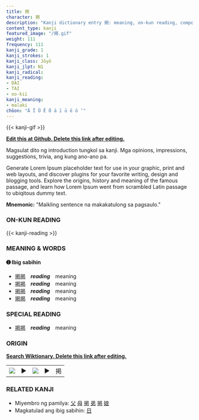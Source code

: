 ```yaml
---
title: 掲
character: 掲
description: "Kanji dictionary entry 掲: meaning, on-kun reading, compounds, origin, related kanji"
content_type: kanji
featured_image: "/掲.gif"
weight: 111
frequency: 111
kanji_grade: 1
kanji_strokes: 1
kanji_class: Jōyō
kanji_jlpt: N1
kanji_radical: 
kanji_reading: 
- DAI
- TAI
- oo-kii
kanji_meaning:
- malaki
chōon: "Ā Ī Ū Ē Ō ā ī ū ē ō ’"
---
```

[//]: # (Don't edit the line below. Kanji animated GIF code is automatically generated.)
{{< kanji-gif >}}

[//]: # (Edit below this line.)

**[Edit this at Github. Delete this link after editing.](https://github.com/tim0g/tim/tree/main/content/kanji/掲/index.md)**

Magsulat dito ng introduction tungkol sa kanji. Mga opinions, impressions, suggestions, trivia, ang kung ano-ano pa.

Generate Lorem Ipsum placeholder text for use in your graphic, print and web layouts, and discover plugins for your favorite writing, design and blogging tools. Explore the origins, history and meaning of the famous passage, and learn how Lorem Ipsum went from scrambled Latin passage to ubiqitous dummy text.
 
**Mnemonic:** "Maikling sentence na makakatulong sa pagsaulo."

### ON-KUN READING

[//]: # (Don't edit the line below. ON-KUN READING code is automatically generated.)
{{< kanji-reading >}}

### MEANING & WORDS

#### ➊ **Ibig sabihin**
  - [掲](../掲)[掲](../掲)　***reading***　meaning
  - [掲](../掲)[掲](../掲)　***reading***　meaning
  - [掲](../掲)[掲](../掲)　***reading***　meaning
  - [掲](../掲)[掲](../掲)　***reading***　meaning

### SPECIAL READING
  - [掲](../掲)[掲](../掲)　***reading***　meaning

### ORIGIN

**[Search Wiktionary. Delete this link after editing.](https://wiktionary.org/wiki/掲)**
<table class="kanji-table"><tr><td>
<img src="60px-掲-bronze.svg.png">
</td><td>▶</td><td>
<img src="60px-掲-oracle.svg.png">
</td><td>▶</td>
<td class="kanji-origin">掲</td>
</tr></table>

### RELATED KANJI
- Miyembro ng pamilya: [父](../父) [母](../母) [掲](../掲) [弟](../弟) [掲](../掲) [娘](../娘)
- Magkatulad ang ibig sabihin: [日](../日)
